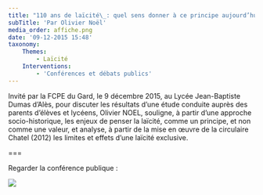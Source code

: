 ```yaml
---
title: "110 ans de laïcité\_: quel sens donner à ce principe aujourd’hui\_?"
subTitle: 'Par Olivier Noël'
media_order: affiche.png
date: '09-12-2015 15:48'
taxonomy:
    Themes:
        - Laïcité
    Interventions:
        - 'Conférences et débats publics'
---
```



Invité par la FCPE du Gard, le 9 décembre 2015, au Lycée Jean-Baptiste Dumas d’Alès, pour discuter les résultats d’une étude conduite auprès des parents d’élèves et lycéens, Olivier NOEL, souligne, à partir d’une approche socio-historique, les enjeux de penser la laïcité, comme un principe, et non comme une valeur, et analyse, à partir de la mise en œuvre de la circulaire Chatel (2012) les limites et effets d’une laïcité exclusive. 

===

Regarder la conférence publique : 

![](https://www.youtube.com/watch?v=hNfyEIv9eqQ)